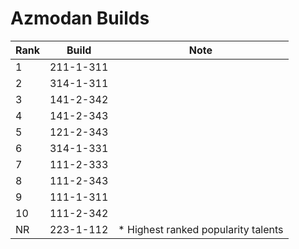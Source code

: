 # Azmodan Builds

Rank | Build     | Note
---- | -----     | ----
  1  | 211-1-311 | 
  2  | 314-1-311 | 
  3  | 141-2-342 | 
  4  | 141-2-343 | 
  5  | 121-2-343 | 
  6  | 314-1-331 | 
  7  | 111-2-333 | 
  8  | 111-2-343 | 
  9  | 111-1-311 | 
  10 | 111-2-342 | 
  NR | 223-1-112 | * Highest ranked popularity talents
